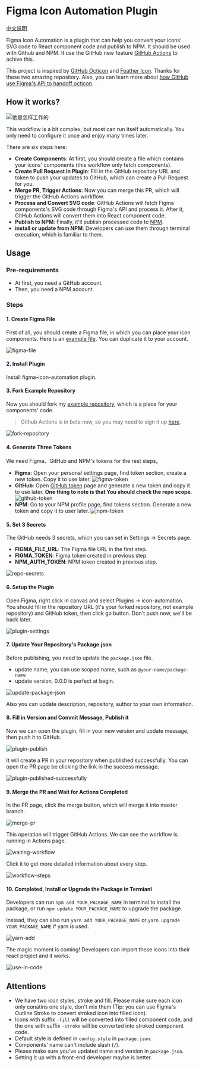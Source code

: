 # Figma Icon Automation Plugin
[中文说明](./README-CN.md)

Figma Icon Automation is a plugin that can help you convert your icons' SVG code to React component code and publish to NPM. It should be used with Github and NPM. It use the GitHub new feature [GitHub Actions](https://github.com/features/actions) to achive this.

This project is inspired by [GitHub Octicon](https://github.com/primer/octicons) and [Feather Icon](https://github.com/feathericons/react-feather). Thanks for these two amazing repository. Also, you can learn more about [how GitHub use Figma's API to handoff octicon](https://github.blog/2018-04-12-driving-changes-from-designs/).

## How it works?
![他是怎样工作的](./imgs/flow-en.jpg)

This workflow is a bit complex, but most can run itself automatically. You only need to configure it once and enjoy many times later.

There are six steps here:

- **Create Components**: At first, you should create a file which contains your icons' components (this workflow only fetch components).
- **Create Pull Request in Plugin**: Fill in the GitHub repository URL and token to push your updates to GitHub, which can create a Pull Request for you.
- **Merge PR, Trigger Actions**: Now you can merge this PR, which will trigger the GitHub Actions workflow.
- **Process and Convert SVG code**: GitHub Actions will fetch Figma components's SVG code through Figma's API and process it. After it, GitHub Actions will convert them into React component code.
- **Publish to NPM**: Finally, it'll publish processed code to [NPM](https://www.npmjs.com/). 
- **install or update from NPM**: Developers can use them through terminal execution, which is familiar to them.

## Usage
### Pre-requirements
- At first, you need a GitHub account.
- Then, you need a NPM account.

### Steps
#### 1. Create Figma File
First of all, you should create a Figma file, in which you can place your icon components. Here is an [example file](https://www.figma.com/file/gTaV6nOPiDx0F3c7WHPME3/juuust-icon). You can duplicate it to your account.

![figma-file](./imgs/figma-file.png)

#### 2. Install Plugin
Install figma-icon-automation plugin.

#### 3. Fork Example Repository
Now you should fork my [example repository](https://github.com/leadream/juuust-icon), which is a place for your components' code.

>Github Actions is in beta now, so you may need to sign it up [here](https://github.com/features/actions).

![fork-repository](./imgs/fork-repository.png)

#### 4. Generate Three Tokens
We need Figma、GitHub and NPM's tokens for the rest steps。
- **Figma**: Open your personal settings page, find token section, create a new token. Copy it to use later.
![figma-token](./imgs/figma-token.png)
- **GitHub**: Open [GitHub token](https://github.com/settings/tokens) page and generate a new token and copy it to use later. **One thing to note is that You should check the repo scope**.
![github-token](./imgs/github-token.png)
- **NPM**: Go to your NPM profile page, find tokens section. Generate a new token and copy it to user later.
![npm-token](./imgs/npm-token.png)

#### 5. Set 3 Secrets

The GitHub needs 3 secrets, which you can set in Settings -> Secrets page.
- **FIGMA_FILE_URL**: The Figma file URL in the first step.
- **FIGMA_TOKEN**: Figma token created in previous step.
- **NPM_AUTH_TOKEN**: NPM token created in previous step.

![repo-secrets](./imgs/repo-secrets.png)

#### 6. Setup the Plugin
Open Figma, right click in canvas and select Plugins -> icon-automation. You should fill in the repository URL (it's your forked repository, not example repository) and GitHub token, then click go button. Don't push now, we'll be back later.

![plugin-settings](./imgs/plugin-settings.png)

#### 7. Update Your Repository's Package.json
Before publishing, you need to update the `package.json` file.
- update name, you can use scoped name, such as `@your-name/package-name`
- update version, 0.0.0 is perfect at begin.

![update-package-json](./imgs/update-package-json.png)

Also you can update description, repository, author to your own information.

#### 8. Fill in Version and Commit Message, Publish it
Now we can open the plugin, fill in your new version and update message, then push it to GitHub.

![plugin-publish](./imgs/plugin-publish.png)

It will create a PR in your repository when published successfully. You can open the PR page be clicking the link in the success message.

![plugin-published-successfully](./imgs/plugin-published-successfully.png)

#### 9. Merge the PR and Wait for Actions Completed
In the PR page, click the merge button, which will merge it into master branch.

![merge-pr](./imgs/merge-pr.png)

This operation will trigger GitHub Actions. We can see the workflow is running in Actions page.

![waiting-workflow](./imgs/waiting-workflow.png)

Click it to get more detailed information about every step.

![workflow-steps](./imgs/workflow-steps.png)

#### 10. Completed, Install or Upgrade the Package in Termianl
Developers can run `npm add YOUR_PACKAGE_NAME` in terminal to install the package, or run `npm update YOUR_PACKAGE_NAME` to upgrade the package.

Instead, they can also run `yarn add YOUR_PACKAGE_NAME` or `yarn upgrade YOUR_PACKAGE_NAME` if yarn is used.

![yarn-add](./imgs/yarn-add.png)

The magic moment is coming! Developers can import these icons into their react project and it works.

![use-in-code](./imgs/use-in-code.png)

## Attentions
- We have two icon styles, stroke and fill. Please make sure each icon only conatins one style, don't mix them (Tip: you can use Figma's Outline Stroke to convert stroked icon into filled icon).
- Icons with suffix `-fill` will be converted into filled component code, and the one with suffix `-stroke` will be converted into stroked component code.
- Default style is defined in `config.style` in `package.json`.
- Components' name can't include slash (`/`).
- Please make sure you've updated name and version in `package.json`.
- Setting it up with a front-end developer maybe is better.
